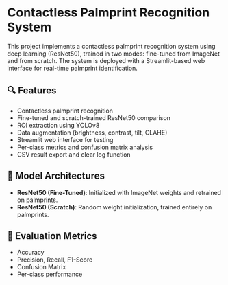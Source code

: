 # Contactless Palmprint Recognition System

This project implements a contactless palmprint recognition system using deep learning (ResNet50), trained in two modes: fine-tuned from ImageNet and from scratch. The system is deployed with a Streamlit-based web interface for real-time palmprint identification.

## 🔍 Features

- Contactless palmprint recognition
- Fine-tuned and scratch-trained ResNet50 comparison
- ROI extraction using YOLOv8
- Data augmentation (brightness, contrast, tilt, CLAHE)
- Streamlit web interface for testing
- Per-class metrics and confusion matrix analysis
- CSV result export and clear log function

## 🧠 Model Architectures

- **ResNet50 (Fine-Tuned)**: Initialized with ImageNet weights and retrained on palmprints.
- **ResNet50 (Scratch)**: Random weight initialization, trained entirely on palmprints.

## 🧪 Evaluation Metrics

- Accuracy
- Precision, Recall, F1-Score
- Confusion Matrix
- Per-class performance
